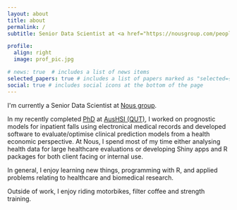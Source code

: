 ```yaml
---
layout: about
title: about
permalink: /
subtitle: Senior Data Scientist at <a href="https://nousgroup.com/people/rex-parsons?r=AU">Nous group</a>

profile:
  align: right
  image: prof_pic.jpg

# news: true  # includes a list of news items
selected_papers: true # includes a list of papers marked as "selected={true}"
social: true # includes social icons at the bottom of the page
---
```


I'm currently a Senior Data Scientist at [Nous group](https://nousgroup.com/people/rex-parsons?r=AU).

In my recently completed <a href="https://eprints.qut.edu.au/251808/8/Rex%20Rajiv%20Whaddon%20Parsons%20Thesis.pdf">PhD</a> at <a href="https://www.aushsi.org.au/">AusHSI (QUT)</a>, I worked on prognostic models for inpatient falls using electronical medical records and developed software to evaluate/optimise clinical prediction models from a health economic perspective. At Nous, I spend most of my time either analysing health data for large healthcare evaluations or developing Shiny apps and R packages for both client facing or internal use.

In general, I enjoy learning new things, programming with R, and applied problems relating to healthcare and biomedical research.

Outside of work, I enjoy riding motorbikes, filter coffee and strength training.
